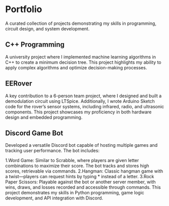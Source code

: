 # Portfolio

A curated collection of projects demonstrating my skills in programming, circuit design, and system development.



## C++ Programming

A university project where I implemented machine learning algorithms in C++ to create a minimum decision tree. This project highlights my ability to apply complex algorithms and optimize decision-making processes.
## EERover

A key contribution to a 6-person team project, where I designed and built a demodulation circuit using LTSpice. Additionally, I wrote Arduino Sketch code for the rover’s sensor systems, including infrared, radio, and ultrasonic components. This project showcases my proficiency in both hardware design and embedded programming.
## Discord Game Bot

Developed a versatile Discord bot capable of hosting multiple games and tracking user performance. The bot includes:

1.Word Game: Similar to Scrabble, where players are given letter combinations to maximize their score. The bot tracks and stores high scores, retrievable via commands.
2.Hangman: Classic hangman game with a twist—players can request hints by typing * instead of a letter.
3.Rock Paper Scissors: Playable against the bot or another server member, with wins, draws, and losses recorded and accessible through commands.
This project demonstrates my skills in Python programming, game logic development, and API integration with Discord.
